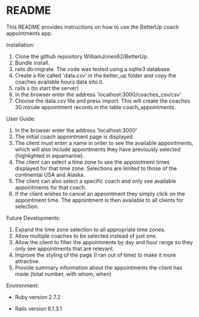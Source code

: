 # README

This README provides instructions on how to use the BetterUp coach appointments app.

Installation:

  1. Clone the github repository WilliamJones62/BetterUp.
  2. Bundle install.
  3. rails db:migrate. The code was tested using a sqlite3 database.
  4. Create a file called 'data.csv' in the better_up folder and copy the coaches available hours data into it.
  5. rails s (to start the server)
  6. In the browser enter the address 'localhost:3000/coaches_csv/csv'
  7. Choose the data.csv file and press import. This will create the coaches 30 minute appointment records in the table
  coach_appointments.

User Guide:

  1. In the browser enter the address 'localhost:3000'
  2. The initial coach appointment page is displayed.
  3. The client must enter a name in order to see the available appointments, which will also include appointments they have previously selected (highlighted in aquamarine).
  4. The client can select a time zone to see the appointment times displayed for that time zone. Selections are limited to those of the continental USA and Alaska.
  5. The client can also select a specific coach and only see available appointments for that coach.
  6. If the client wishes to cancel an appointment they simply click on the appointment time. The appointment is then available to all clients for selection.

  Future Developments:

  1. Expand the time zone selection to all appropriate time zones.
  2. Allow multiple coaches to be selected instead of just one.
  3. Allow the client to filter the appointments by day and hour range so they only see appointments that are relevant.
  4. Improve the styling of the page (I ran out of time) to make it more attractive.
  5. Provide summary information about the appointments the client has made (total number, with whom, when)

Environment:

* Ruby version 2.7.2

* Rails version 6.1.3.1
